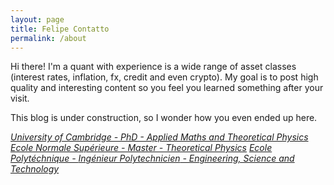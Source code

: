 ```yaml
---
layout: page
title: Felipe Contatto
permalink: /about
---
```


Hi there! I'm a quant with experience is a wide range of asset classes (interest rates, inflation, fx, credit and even crypto). My goal is to post high quality and interesting content so you feel you learned something after your visit.

This blog is under construction, so I wonder how you even ended up here.

<a href="https://www.damtp.cam.ac.uk"><i class="fa fa-graduation-cap" aria-hidden="true">University of Cambridge - PhD - Applied Maths and Theoretical Physics</i></a>
<a href="https://www.phys.ens.fr"><i class="fa fa-graduation-cap" aria-hidden="true">Ecole Normale Supérieure - Master - Theoretical Physics</i></a>
<a href="https://www.polytechnique.edu"><i class="fa fa-graduation-cap" aria-hidden="true">Ecole Polytéchnique - <em>Ingénieur Polytechnicien</em> - Engineering, Science and Technology</i></a>


